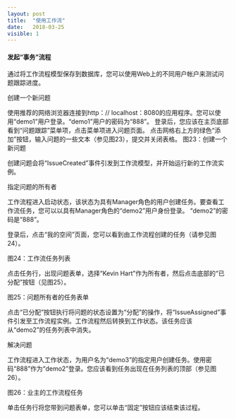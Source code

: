 ```yaml
---
layout: post
title:  "使用工作流"
date:   2018-03-25
visible: 1
---
```


#### 发起“事务”流程

通过将工作流程模型保存到数据库，您可以使用Web上的不同用户帐户来测试问题跟踪进度。

创建一个新问题

使用推荐的网络浏览器连接到http：// localhost：8080的应用程序。您可以使用“demo1”用户登录。“demo1”用户的密码为“888”。
登录后，您应该在主页底部看到“问题跟踪”菜单项，点击菜单项进入问题页面。
点击网格右上方的绿色“添加”按钮，输入问题的一些文本（参见图23），提交并关闭表格。
图23：创建一个新问题

创建问题会将“IssueCreated”事件引发到工作流模型，并开始运行新的工作流实例。

指定问题的所有者

工作流程进入启动状态，该状态为具有Manager角色的用户创建任务。要查看工作流任务，您可以以具有Manager角色的“demo2”用户身份登录。 “demo2”的密码是“888”。

登录后，点击“我的空间”页面，您可以看到由工作流程创建的任务（请参见图24）。

图24：工作流任务列表

点击任务行，出现问题表单，选择“Kevin Hart”作为所有者，然后点击底部的“已分配”按钮（见图25）。

图25：问题所有者的任务表单

点击“已分配”按钮执行将问题的状态设置为“分配”的操作，将“IssueAssigned”事件引发至工作流程实例。工作流程然后转换到工作状态。该任务应该从“demo2”的任务列表中消失。

解决问题

工作流程进入工作状态，为用户名为“demo3”的指定用户创建任务。使用密码“888”作为“demo2”登录。您应该看到任务出现在任务列表的顶部（参见图26）。

图26：业主的工作流程任务

单击任务行将您带到问题表单，您可以单击“固定”按钮应该结束该过程。

